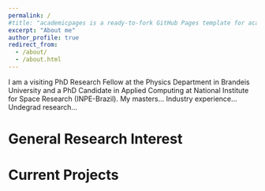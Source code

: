 ```yaml
---
permalink: /
#title: "academicpages is a ready-to-fork GitHub Pages template for academic personal websites"
excerpt: "About me"
author_profile: true
redirect_from: 
  - /about/
  - /about.html
---
```


I am a visiting PhD Research Fellow at the Physics Department in Brandeis University and a PhD Candidate in Applied Computing at National Institute for Space Research (INPE-Brazil). My masters... Industry experience... Undegrad research...

General Research Interest
======


Current Projects
======

